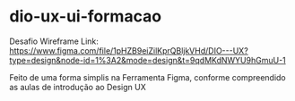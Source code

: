 # dio-ux-ui-formacao
Desafio Wireframe
Link:
https://www.figma.com/file/1pHZB9eiZilKprQBljkVHd/DIO---UX?type=design&node-id=1%3A2&mode=design&t=9qdMKdNWYU9hGmuU-1

Feito de uma forma simplis na Ferramenta Figma, conforme compreendido as aulas de introdução ao Design UX
